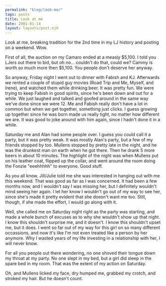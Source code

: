 ```yaml
---
permalink: "blog/look-me/"
tags: posts
title: Look at me
date: 2001-01-14
layout: layouts/post.njk
---
```


Look at me, breaking tradition for the 2nd time in my LJ history and posting on a weekend. Wow.

First of all, the auction on my Camaro ended at a measly $5,100. I told you LJers out there to bid, but oh no... couldn't do that, could we? Cammy is worth so much more then $5,100. You people don't deserve her anyway. 

So anyway, Friday night I went out to dinner with Fabish and KJ. Afterwards we rented a couple of stupid guy movies (Road Trip and Me, Myself, and Irene), and watched them while drinking beer. It was pretty fun. We were trying to keep Fabish in good spirits, since he's been down and out for a while. We just laughed and talked and goofed around in the same way we've done since we were 12. Me and Fabish really don't have a lot in common but when we get together, something just clicks. I guess growing up together since he was born made us really tight, no matter how different we are. It was good to joke around with him again, since I hadn't done it in a while. 

Saturday me and Alan had some people over. I guess you could call it a party, but it was pretty weak. It was mostly Alan's party, but a few of my friends stopped by too. Mullens stopped by pretty late in the night, and he was the drunkest man on earth when he got there. Then he drank 5 more beers in about 10 minutes. The highlight of the night was when Mullens put on his leather coat, flipped up the collar, and went around the room doing the Fonzie "eeehhhhh" to everyone. Good stuff. 

As you all know, Jill/Julie told me she was interested in hanging out with me this weekend. That was good as far as I was concerned. It had been a few months now, and I wouldn't say I was missing her, but I definitely wouldn't mind seeing her again. I let her know I wouldn't go out of my way to see her, since she's made it pretty evident that she doesn't want me too. Still, though, if she made the effort, I would go along with it. 

Well, she called me on Saturday night right as the party was starting, and made a whole bunch of excuses as to why she wouldn't show up that night. I know this shouldn't surprise me, and it doesn't. I know this shouldn't upset me, but it does. I went so far out of my way for this girl on so many different occassions, and now it's like I'm not even treated like a person by her anymore. Why I wasted years of my life investing in a relationship with her, I will never know. 

For all you people out there wondering, no one shoved their tongue down my throat at my party. No one slept in my bed, but a girl did sleep in the spare bed in my room. That was the extent of my action on Saturday. 

Oh, and Mullens licked my face, dry humped me, grabbed my crotch, and stroked my hair. But he doesn't count.